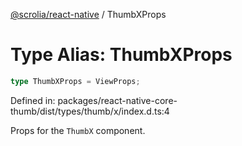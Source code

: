 [@scrolia/react-native](../README.md) / ThumbXProps

# Type Alias: ThumbXProps

```ts
type ThumbXProps = ViewProps;
```

Defined in: packages/react-native-core-thumb/dist/types/thumb/x/index.d.ts:4

Props for the `ThumbX` component.
